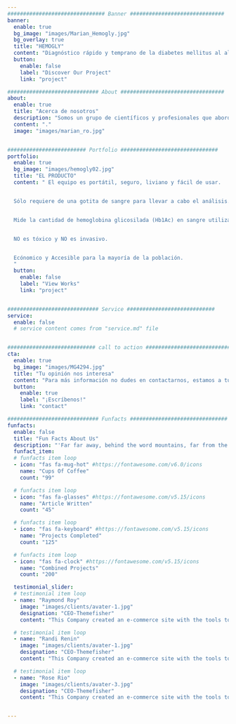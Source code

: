 ```yaml
---
############################### Banner ##############################
banner:
  enable: true
  bg_image: "images/Marian_Hemogly.jpg"
  bg_overlay: true
  title: "HEMOGLY"
  content: "Diagnóstico rápido y temprano de la diabetes mellitus al alcance de la población"
  button:
    enable: false
    label: "Discover Our Project"
    link: "project"

############################# About #################################
about:
  enable: true
  title: "Acerca de nosotros"
  description: "Somos un grupo de científicos y profesionales que abordan áreas como la química, la ingeniería, la farmacéutica, la nanotecnología, la bioquímica y la economía con un objetivo en común: desarrollar la innovación tecnológica en beneficio de la sociedad."
  content: "."
  image: "images/marian_ro.jpg" 


######################### Portfolio ###############################
portfolio:
  enable: true
  bg_image: "images/hemogly02.jpg"
  title: "EL PRODUCTO"
  content: " El equipo es portátil, seguro, liviano y fácil de usar.


  Sólo requiere de una gotita de sangre para llevar a cabo el análisis.


  Mide la cantidad de hemoglobina glicosilada (Hb1Ac) en sangre utilizando nanotecnología.


  NO es tóxico y NO es invasivo.


  Ecónomico y Accesible para la mayoría de la población.
  "
  button:
    enable: false
    label: "View Works"
    link: "project"


############################# Service ############################
service:
  enable: false
  # service content comes from "service.md" file


############################ call to action ###########################
cta:
  enable: true
  bg_image: "images/MG4294.jpg"
  title: "Tu opinión nos interesa"
  content: "Para más información no dudes en contactarnos, estamos a tu disposición."
  button:
    enable: true
    label: "¡Escríbenos!"
    link: "contact"

############################# Funfacts ###############################
funfacts:
  enable: false
  title: "Fun Facts About Us"
  description: "'Far far away, behind the word mountains, far from the countries Vokalia and Consonantia, <br> there live the blind texts. Separated they live in Bookmarksgrove right at the coast of the Semantics'"
  funfact_item:
  # funfacts item loop
  - icon: "fas fa-mug-hot" #https://fontawesome.com/v6.0/icons
    name: "Cups Of Coffee"
    count: "99"

  # funfacts item loop
  - icon: "fas fa-glasses" #https://fontawesome.com/v5.15/icons
    name: "Article Written"
    count: "45"

  # funfacts item loop
  - icon: "fas fa-keyboard" #https://fontawesome.com/v5.15/icons
    name: "Projects Completed"
    count: "125"

  # funfacts item loop
  - icon: "fas fa-clock" #https://fontawesome.com/v5.15/icons
    name: "Combined Projects"
    count: "200"

  testimonial_slider:
  # testimonial item loop
  - name: "Raymond Roy"
    image: "images/clients/avater-1.jpg"
    designation: "CEO-Themefisher"
    content: "This Company created an e-commerce site with the tools to make our business a success, with innovative ideas we feel that our site has unique elements that make us stand out from the crowd."

  # testimonial item loop
  - name: "Randi Renin"
    image: "images/clients/avater-1.jpg"
    designation: "CEO-Themefisher"
    content: "This Company created an e-commerce site with the tools to make our business a success, with innovative ideas we feel that our site has unique elements that make us stand out from the crowd."

  # testimonial item loop
  - name: "Rose Rio"
    image: "images/clients/avater-3.jpg"
    designation: "CEO-Themefisher"
    content: "This Company created an e-commerce site with the tools to make our business a success, with innovative ideas we feel that our site has unique elements that make us stand out from the crowd."


---
```

